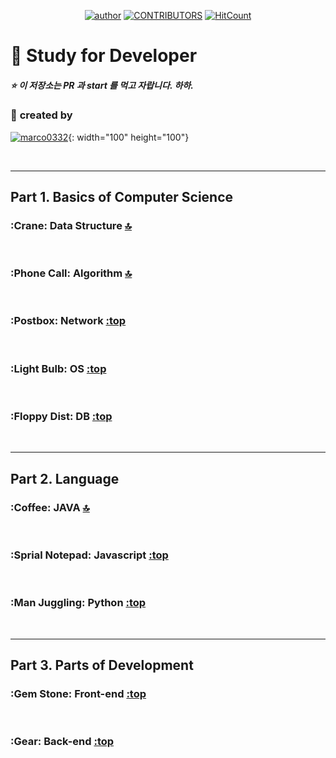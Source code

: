 ﻿<a id="top"></a>

<div align=center>

[![author](https://img.shields.io/badge/author-jbee-ff69b4.svg?style=flat-square)](https://marco0332.github.io)
[![CONTRIBUTORS](https://img.shields.io/badge/contributors-45-green.svg?style=flat-square)](https://github.com/marco0332/Study_for_Developer/graphs/contributors)
[![HitCount](http://hits.dwyl.io/JaeYeopHan/Interview_Question_for_Beginner.svg)](http://hits.dwyl.io/marco0332/Study_for_Developer)

</div>

:book: Study for Developer
===
##### :star: 이 저장소는 PR 과 start 를 먹고 자랍니다. 하하.

### :two_men_holding_hands: **created by**
[![marco0332](https://avatars2.githubusercontent.com/u/27988544?s=460&v=4)](https://github.com/marco0332){: width="100" height="100"}

<br/>

---

## Part 1. Basics of Computer Science
### :Crane: Data Structure [:top:](#top)

<br/>

### :Phone Call: Algorithm [:top:](#top)

<br/>

### :Postbox: Network [:top](#top)

<br/>

### :Light Bulb: OS [:top](#top)

<br/>

### :Floppy Dist: DB [:top](#top)

<br/>

---

## Part 2. Language
### :Coffee: JAVA [:top:](#top)

<br/>

### :Sprial Notepad: Javascript [:top](#top)

<br/>

### :Man Juggling: Python [:top](#top)

<br/>

---

## Part 3. Parts of Development
### :Gem Stone: Front-end [:top](#top)

<br/>

### :Gear: Back-end [:top](#top)

<br/>
